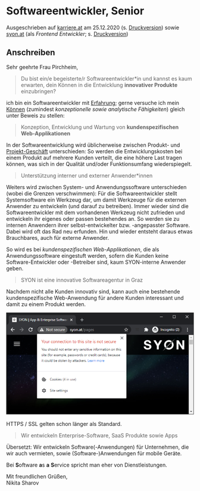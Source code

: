 # Softwareentwickler, Senior

Ausgeschrieben auf [karriere.at](https://www.karriere.at/jobs/5772741)  am 25.12.2020 (s. [Druckversion](media/softwareentwickler_karriere.at.pdf)) sowie [syon.at](http://www.syon.at/pages/careers) (als *Frontend Entwickler*; s. [Druckversion](media/frontend-entwickler_syon.at.pdf))

## Anschreiben

Sehr geehrte Frau Pirchheim,

> Du bist ein/e begeisterte/r Softwareentwickler*in und kannst es kaum erwarten, dein Können in die Entwicklung **innovativer Produkte** einzubringen?

ich bin ein Softwareentwickler mit [Erfahrung](https://github.com/235u/proposals/blob/master/EzparkTechnology/docs/competence.md); gerne versuche ich mein [Können](https://observablehq.com/@nikita-sharov/publications) (zumindest *konzeptionelle sowie analytische Fähigkeiten*) gleich unter Beweis zu stellen:

> Konzeption, Entwicklung und Wartung von **kundenspezifischen Web-Applikationen**

In der Softwareentwicklung wird üblicherweise zwischen Produkt- und [Projekt-Geschäft](http://www.syon.at/pages/portfolio) unterschieden: So werden die Entwicklungskosten bei einem Produkt auf mehrere Kunden verteilt, die eine höhere Last tragen können, was sich in der Qualität und/oder Funktionsumfang   wiederspiegelt.

> Unterstützung interner und externer Anwender*innen

Weiters wird zwischen System- und Anwendungssoftware unterschieden (wobei die Grenzen verschwimmen): Für die Softwareentwickler stellt Systemsoftware ein Werkzeug dar, um damit Werkzeuge für die externen Anwender zu entwickeln (und darauf zu betreiben). Immer wieder sind die Softwareentwickler mit dem vorhandenen Werkzeug nicht zufrieden und entwickeln ihr eigenes oder passen bestehendes an. So werden sie zu internen Anwendern ihrer selbst-entwickelter bzw. -angepasster Software. Dabei wird oft das Rad neu erfunden. Hin und wieder entsteht daraus etwas Brauchbares, auch für externe Anwender.

So wird es bei *kundenspezifischen Web-Applikationen*, die als Anwendungssoftware eingestuft werden, sofern die Kunden keine Software-Entwickler oder -Betreiber sind, kaum SYON-interne Anwender geben.

> SYON ist eine innovative Softwareagentur in Graz

Nachdem nicht alle Kunden innovativ sind, kann auch eine bestehende kundenspezifische Web-Anwendung für andere Kunden interessant und damit zu einem Produkt werden.

![SYON Homepage](media/homepage.png)

HTTPS / SSL gelten schon länger als Standard.

> Wir entwickeln Enterprise-Software, SaaS Produkte sowie Apps

Übersetzt: Wir entwickeln Software(-Anwendungen) für Unternehmen, die wir auch  vermieten, sowie (Software-)Anwendungen für mobile Geräte.

Bei **S**oftware **a**s **a** **S**ervice spricht man eher von Dienstleistungen.

Mit freundlichen Grüßen,  
Nikita Sharov
